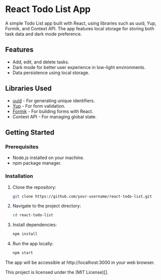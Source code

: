 # React Todo List App

A simple Todo List app built with React, using libraries such as uuid, Yup, Formik, and Context API. The app features local storage for storing both task data and dark mode preference.

## Features

- Add, edit, and delete tasks.
- Dark mode for better user experience in low-light environments.
- Data persistence using local storage.

## Libraries Used

- [uuid](https://www.npmjs.com/package/uuid) - For generating unique identifiers.
- [Yup](https://www.npmjs.com/package/yup) - For form validation.
- [Formik](https://formik.org/) - For building forms with React.
- Context API - For managing global state.

## Getting Started

### Prerequisites

- Node.js installed on your machine.
- npm package manager.

### Installation

1. Clone the repository:

   ```bash
   git clone https://github.com/your-username/react-todo-list.git

2. Navigate to the project directory:
   ```bash
   cd react-todo-list

3. Install dependencies:
   ```bash
   npm install

4. Run the app locally:
   ```bash
   npm start
The app will be accessible at http://localhost:3000 in your web browser.

This project is licensed under the (MIT License)[].

